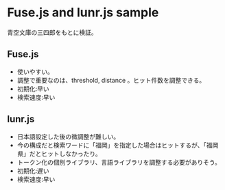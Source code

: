 # Fuse.js and lunr.js sample

青空文庫の三四郎をもとに検証。

## Fuse.js
- 使いやすい。
- 調整で重要なのは、threshold, distance 。ヒット件数を調整できる。
- 初期化:早い
- 検索速度:早い

## lunr.js
- 日本語設定した後の微調整が難しい。
- 今の構成だと検索ワードに「福岡」を指定した場合はヒットするが、「福岡県」だとヒットしなかったり。
- トークン化の個別ライブラリ、言語ライブラリを調整する必要がありそう。
- 初期化:遅い
- 検索速度:早い
